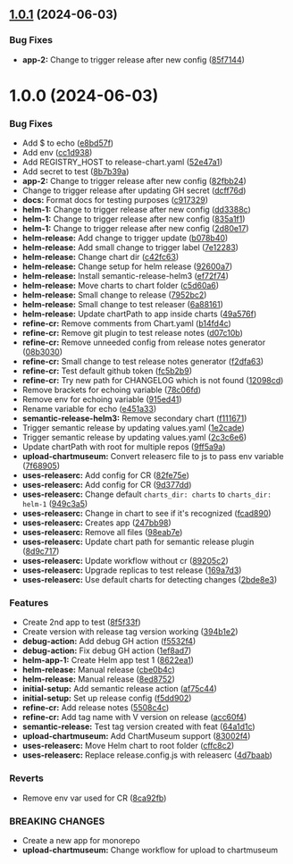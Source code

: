 ## [1.0.1](https://github.com/Piwero/sandbox-github-actions/compare/app-2-v1.0.0...app-2-v1.0.1) (2024-06-03)


### Bug Fixes

* **app-2:** Change to trigger release after new config ([85f7144](https://github.com/Piwero/sandbox-github-actions/commit/85f71442219bce38f2ec68e2d37da7626dc4a315))

# 1.0.0 (2024-06-03)


### Bug Fixes

* Add $ to echo ([e8bd57f](https://github.com/Piwero/sandbox-github-actions/commit/e8bd57f98d460bd17f6cd6b72f821749a2fe8e93))
* Add env ([cc1d938](https://github.com/Piwero/sandbox-github-actions/commit/cc1d938ecd90eb07e0b11d80076bd4f0a5a925ac))
* Add REGISTRY_HOST to release-chart.yaml ([52e47a1](https://github.com/Piwero/sandbox-github-actions/commit/52e47a187a58409f2e32710a58005182aaf99892))
* Add secret to test ([8b7b39a](https://github.com/Piwero/sandbox-github-actions/commit/8b7b39aedc741efd5a76f5f010b807bac5b4fcd5))
* **app-2:** Change to trigger release after new config ([82fbb24](https://github.com/Piwero/sandbox-github-actions/commit/82fbb243a86c8ba176f3870c6465bc356c947799))
* Change to trigger release after updating GH secret ([dcff76d](https://github.com/Piwero/sandbox-github-actions/commit/dcff76d5996f3b0a9d09367fe02ead5400c5aa61))
* **docs:** Format docs for testing purposes ([c917329](https://github.com/Piwero/sandbox-github-actions/commit/c917329b232125556396e1614c19c2b8168a93cc))
* **helm-1:** Change to trigger release after new config ([dd3388c](https://github.com/Piwero/sandbox-github-actions/commit/dd3388c08549ba840ea7f1a7e4bbafe8940a366f))
* **helm-1:** Change to trigger release after new config ([835a1f1](https://github.com/Piwero/sandbox-github-actions/commit/835a1f1aad30112393e32b7845ef1dd3110e7ac1))
* **helm-1:** Change to trigger release after new config ([2d80e17](https://github.com/Piwero/sandbox-github-actions/commit/2d80e17830da688263175ca51981d3686750b681))
* **helm-release:** Add change to trigger update ([b078b40](https://github.com/Piwero/sandbox-github-actions/commit/b078b405c88b434daaceafac630be89246a6bf7f))
* **helm-release:** Add small change to trigger label ([7e12283](https://github.com/Piwero/sandbox-github-actions/commit/7e12283d93d467b6ac68b5d44a905741724e0d90))
* **helm-release:** Change chart dir ([c42fc63](https://github.com/Piwero/sandbox-github-actions/commit/c42fc637e76f9f7aa70c1fba3749ea01fbd15bc3))
* **helm-release:** Change setup for helm release ([92600a7](https://github.com/Piwero/sandbox-github-actions/commit/92600a7420c5f44d2f8c126b34cabdf4ac13e025))
* **helm-release:** Install semantic-release-helm3 ([ef72f74](https://github.com/Piwero/sandbox-github-actions/commit/ef72f74414a7b71694b2c6f7aaff2ec8787ce98b))
* **helm-release:** Move charts to chart folder ([c5d60a6](https://github.com/Piwero/sandbox-github-actions/commit/c5d60a69094019509d20a6e8713f652394d908d4))
* **helm-release:** Small change to release ([7952bc2](https://github.com/Piwero/sandbox-github-actions/commit/7952bc2bf9bbcd900356ddd0c2c3c43df8398258))
* **helm-release:** Small change to test releaser ([6a88161](https://github.com/Piwero/sandbox-github-actions/commit/6a8816121d4d24f93609d9f57987961145e4379c))
* **helm-release:** Update chartPath to app inside charts ([49a576f](https://github.com/Piwero/sandbox-github-actions/commit/49a576f049ea9d483934ade08ba5b43b53728c71))
* **refine-cr:** Remove comments from Chart.yaml ([b14fd4c](https://github.com/Piwero/sandbox-github-actions/commit/b14fd4c5fbb3518c767742139f8a5b368e0fbab0))
* **refine-cr:** Remove git plugin to test release notes ([d07c10b](https://github.com/Piwero/sandbox-github-actions/commit/d07c10b1fe2cfb6b23e7aecdd5c9340c8e5bdcf0))
* **refine-cr:** Remove unneeded config from release notes generator ([08b3030](https://github.com/Piwero/sandbox-github-actions/commit/08b30309fb11da7d8b13bd090936c8878c92ad2a))
* **refine-cr:** Small change to test release notes generator ([f2dfa63](https://github.com/Piwero/sandbox-github-actions/commit/f2dfa63ad294ba160abf020ea13941eaf0d7f079))
* **refine-cr:** Test default github token ([fc5b2b9](https://github.com/Piwero/sandbox-github-actions/commit/fc5b2b9bac28f95787c1ce78144a427a96805969))
* **refine-cr:** Try new path for CHANGELOG which is not found ([12098cd](https://github.com/Piwero/sandbox-github-actions/commit/12098cd993edd993b1fc58812a312d343ade7571))
* Remove brackets for echoing variable ([78c06fd](https://github.com/Piwero/sandbox-github-actions/commit/78c06fdb0518b344cef12f253f098a3aec5bff88))
* Remove env for echoing variable ([915ed41](https://github.com/Piwero/sandbox-github-actions/commit/915ed411dd37216319d49a58c4223f0106fc0d7a))
* Rename variable for echo ([e451a33](https://github.com/Piwero/sandbox-github-actions/commit/e451a33832aafb6b1351c57eb2c449dcca5ef61f))
* **semantic-release-helm3:** Remove secondary chart ([f111671](https://github.com/Piwero/sandbox-github-actions/commit/f1116713803e736f0e632fcc1a6b9d5af4f36dbd))
* Trigger semantic release by updating values.yaml ([1e2cade](https://github.com/Piwero/sandbox-github-actions/commit/1e2cade1d26c2df0da55fb201e41de49288e47a9))
* Trigger semantic release by updating values.yaml ([2c3c6e6](https://github.com/Piwero/sandbox-github-actions/commit/2c3c6e66cd87d18f473704f55b01ae661fe84d2f))
* Update chartPath with root for multiple repos ([9ff5a9a](https://github.com/Piwero/sandbox-github-actions/commit/9ff5a9a797ad781faff7b9304b77e586b4133537))
* **upload-chartmuseum:** Convert releaserc file to js to pass env variable ([7f68905](https://github.com/Piwero/sandbox-github-actions/commit/7f689053692d6fc56a2091747694b49061c72fae))
* **uses-releaserc:** Add config for CR ([82fe75e](https://github.com/Piwero/sandbox-github-actions/commit/82fe75e8b0a36829b9f1743710dc7ffd516e8f2f))
* **uses-releaserc:** Add config for CR ([9d377dd](https://github.com/Piwero/sandbox-github-actions/commit/9d377dda35971ed76831450e10074e87ca1ce38b))
* **uses-releaserc:** Change default `charts_dir: charts` to `charts_dir: helm-1` ([949c3a5](https://github.com/Piwero/sandbox-github-actions/commit/949c3a5e6bfb5d73e54b10486b57d3038713807c))
* **uses-releaserc:** Change in chart to see if it's recognized ([fcad890](https://github.com/Piwero/sandbox-github-actions/commit/fcad890ee92bcaf8137f9491626adee1cec7ef15))
* **uses-releaserc:** Creates app ([247bb98](https://github.com/Piwero/sandbox-github-actions/commit/247bb98440b2ee551e6e82bb16f9b7204cf643b2))
* **uses-releaserc:** Remove all files ([98eab7e](https://github.com/Piwero/sandbox-github-actions/commit/98eab7eccec1b5269c89626a99e78d8559bcc877))
* **uses-releaserc:** Update chart path for semantic release plugin ([8d9c717](https://github.com/Piwero/sandbox-github-actions/commit/8d9c71793a01b279e4c2d73171d6d82c712e954f))
* **uses-releaserc:** Update workflow without cr ([89205c2](https://github.com/Piwero/sandbox-github-actions/commit/89205c22b5e5c0a780893524227587b9a9d6f708))
* **uses-releaserc:** Upgrade replicas to test release ([169a7d3](https://github.com/Piwero/sandbox-github-actions/commit/169a7d3d70bbecf6834cac93408c8a1db529c274))
* **uses-releaserc:** Use default charts for detecting changes ([2bde8e3](https://github.com/Piwero/sandbox-github-actions/commit/2bde8e3170607c51e6f3b6c7b08485d5b2120ce6))


### Features

* Create 2nd app to test ([8f5f33f](https://github.com/Piwero/sandbox-github-actions/commit/8f5f33f85b55c1c854ef67c5e825c5602f5bc516))
* Create version with release tag version working ([394b1e2](https://github.com/Piwero/sandbox-github-actions/commit/394b1e2056d8c58d27313c45ed718d0ffc0d013b))
* **debug-action:** Add debug GH action ([f5532f4](https://github.com/Piwero/sandbox-github-actions/commit/f5532f4ab72984d5602c37abfc537b4e970e95f1))
* **debug-action:** Fix debug GH action ([1ef8ad7](https://github.com/Piwero/sandbox-github-actions/commit/1ef8ad767538c070b9c864062fa7c2487196c715))
* **helm-app-1:** Create Helm app test 1 ([8622ea1](https://github.com/Piwero/sandbox-github-actions/commit/8622ea161e7f405fcb4694a0af364793485eaedf))
* **helm-release:** Manual release ([cbe0b4c](https://github.com/Piwero/sandbox-github-actions/commit/cbe0b4c2d6aae614d85177dd0df1f844b8b9c38e))
* **helm-release:** Manual release ([8ed8752](https://github.com/Piwero/sandbox-github-actions/commit/8ed8752ead9fe505917dcfd7e634b2b4251db56d))
* **initial-setup:** Add semantic release action ([af75c44](https://github.com/Piwero/sandbox-github-actions/commit/af75c44559c383ef4baf4beaabf84127efe322bb))
* **initial-setup:** Set up release config ([f5dd902](https://github.com/Piwero/sandbox-github-actions/commit/f5dd902c21f813a58a899b2eb752d77ec847c303))
* **refine-cr:** Add release notes ([5508c4c](https://github.com/Piwero/sandbox-github-actions/commit/5508c4c1b21fd49c2e9c7e0dac3ff0d0d9cda343))
* **refine-cr:** Add tag name with V version on release ([acc60f4](https://github.com/Piwero/sandbox-github-actions/commit/acc60f4ec9d8b4152253b4da0eeb0305f7bf9c14))
* **semantic-release:** Test tag version created with feat ([64a1d1c](https://github.com/Piwero/sandbox-github-actions/commit/64a1d1c066cfa6b86f91fb3fed90fce2cc40e43c))
* **upload-chartmuseum:** Add ChartMuseum support ([83002f4](https://github.com/Piwero/sandbox-github-actions/commit/83002f4c340d32c53e26b3cb28a7bf07a25863e5))
* **uses-releaserc:** Move Helm chart to root folder ([cffc8c2](https://github.com/Piwero/sandbox-github-actions/commit/cffc8c2148581ebe0d8a3f3f31c8a54cb2d8c36d))
* **uses-releaserc:** Replace release.config.js with releaserc ([4d7baab](https://github.com/Piwero/sandbox-github-actions/commit/4d7baab3a07df96223ad29469dffbcfb1c28272b))


### Reverts

* Remove env var used for CR ([8ca92fb](https://github.com/Piwero/sandbox-github-actions/commit/8ca92fbea0b18b87b62479dbddaab73fcd4fc02f))


### BREAKING CHANGES

* Create a new app for monorepo
* **upload-chartmuseum:** Change workflow for upload to chartmuseum
